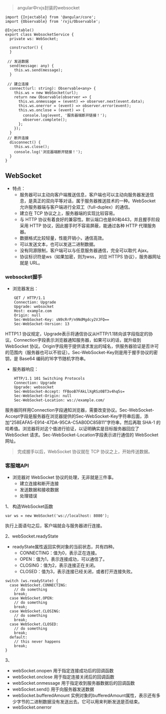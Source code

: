 > angular中rxjs封装的websocket

```
import {Injectable} from '@angular/core';
import {Observable} from 'rxjs/Observable';

@Injectable()
export class WebsocketService {
  private ws: WebSocket;

  constructor() {
  }

 // 发送数据
  send(message: any) {
    this.ws.send(message);
  }

 // 建立连接
  connect(url: string): Observable<any> {
    this.ws = new WebSocket(url);
    return new Observable(observer => {
      this.ws.onmessage = (event) => observer.next(event.data);
      this.ws.onerror = (event) => observer.error(event);
      this.ws.onclose = (event) => {
        console.log(event, '服务器端断开链接！');
        observer.complete();
      };
    });
  }
 // 断开连接
  disconnect() {
    this.ws.close();
    console.log('浏览器端断开链接！');
  }
}

```
## WebSocket
- 特点：
    - 服务器可以主动向客户端推送信息，客户端也可以主动向服务器发送信息，是真正的双向平等对话，属于服务器推送技术的一种。WebSocket 允许服务器端与客户端进行全双工（full-duplex）的通信。
    - 建立在 TCP 协议之上，服务器端的实现比较容易。
    - 与 HTTP 协议有着良好的兼容性。默认端口也是80和443，并且握手阶段采用 HTTP 协议，因此握手时不容易屏蔽，能通过各种 HTTP 代理服务器。
    - 数据格式比较轻量，性能开销小，通信高效。
    - 可以发送文本，也可以发送二进制数据。
    - 没有同源限制，客户端可以与任意服务器通信，完全可以取代 Ajax。
    - 协议标识符是ws（如果加密，则为wss，对应 HTTPS 协议），服务器网址就是 URL。

### websocket握手
- 浏览器发出：

```
    GET / HTTP/1.1
    Connection: Upgrade
    Upgrade: websocket
    Host: example.com
    Origin: null
    Sec-WebSocket-Key: sN9cRrP/n9NdMgdcy2VJFQ==
    Sec-WebSocket-Version: 13
```
HTTP1.1 协议规定，Upgrade表示将通信协议从HTTP/1.1转向该字段指定的协议。Connection字段表示浏览器通知服务器，如果可以的话，就升级到 WebSocket 协议。Origin字段用于提供请求发出的域名，供服务器验证是否许可的范围内（服务器也可以不验证）。Sec-WebSocket-Key则是用于握手协议的密钥，是 Base64 编码的16字节随机字符串。

- 服务器响应：

```
    HTTP/1.1 101 Switching Protocols
    Connection: Upgrade
    Upgrade: websocket
    Sec-WebSocket-Accept: fFBooB7FAkLlXgRSz0BT3v4hq5s=
    Sec-WebSocket-Origin: null
    Sec-WebSocket-Location: ws://example.com/
```
服务器同样用Connection字段通知浏览器，需要改变协议。Sec-WebSocket-Accept字段是服务器在浏览器提供的Sec-WebSocket-Key字符串后面，添加“258EAFA5-E914-47DA-95CA-C5AB0DC85B11”字符串，然后再取 SHA-1 的哈希值。浏览器将对这个值进行验证，以证明确实是目标服务器回应了 WebSocket 请求。Sec-WebSocket-Location字段表示进行通信的 WebSocket 网址。

> 完成握手以后，WebSocket 协议就在 TCP 协议之上，开始传送数据。

### 客服端API
- 浏览器对 WebSocket 协议的处理，无非就是三件事。
    - 建立连接和断开连接
    - 发送数据和接收数据
    - 处理错误

1、 构造WebSocket函数
```
var ws = new WebSocket('ws://localhost: 8080');
```
执行上面语句之后，客户端就会与服务器进行连接。

2、webSocket.readyState

- readyState属性返回实例对象的当前状态，共有四种。
    - CONNECTING：值为0，表示正在连接。
    - OPEN：值为1，表示连接成功，可以通信了。
    - CLOSING：值为2，表示连接正在关闭。
    - CLOSED：值为3，表示连接已经关闭，或者打开连接失败。

```
switch (ws.readyState) {
  case WebSocket.CONNECTING:
    // do something
    break;
  case WebSocket.OPEN:
    // do something
    break;
  case WebSocket.CLOSING:
    // do something
    break;
  case WebSocket.CLOSED:
    // do something
    break;
  default:
    // this never happens
    break;
}
```
3、

- webSocket.onopen 用于指定连接成功后的回调函数
- webSocket.onclose 用于指定连接关闭后的回调函数
- webSocket.onmessage 用于指定收到服务器数据后的回调函数
- webSocket.send() 用于向服务器发送数据
- webSocket.bufferedAmount 实例对象的bufferedAmount属性，表示还有多少字节的二进制数据没有发送出去。它可以用来判断发送是否结束。
- webSocket.onerror


